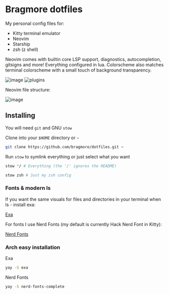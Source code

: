 # Bragmore dotfiles
My personal config files for:

- Kitty terminal emulator
- Neovim
- Starship
- zsh (z shell)

Neovim comes with builtin core LSP support, diagnostics, autocompletion, gitsigns and more! Everything configured in lua. Colorscheme also matches terminal colorscheme with a small touch of background transparency.

![image](https://user-images.githubusercontent.com/17138968/170888308-6ec0e12b-8f5b-4abc-ae8a-48e4fab5ba1c.png)
![plugins](https://user-images.githubusercontent.com/17138968/170885415-835a91c3-de7a-4481-a26f-cb0d944023a9.png)

Neovim file structure:

![image](https://user-images.githubusercontent.com/17138968/170888361-c0f5a2e9-822c-462a-b1de-8917c6e3dda8.png)


## Installing

You will need `git` and GNU `stow`

Clone into your `$HOME` directory or `~`

```bash
git clone https://github.com/bragmore/dotfiles.git ~
```

Run `stow` to symlink everything or just select what you want

```bash
stow */ # Everything (the '/' ignores the README)
```

```bash
stow zsh # Just my zsh config
```

### Fonts & modern ls

If you want the same visuals for files and directories in your terminal when ls - install exa:

[Exa](https://github.com/ogham/exa)

For fonts I use Nerd Fonts (my default is currently Hack Nerd Font in Kitty):

[Nerd Fonts](https://github.com/ryanoasis/nerd-fonts)

### Arch easy installation
Exa
```bash 
yay -S exa
```
Nerd Fonts
```bash
yay -S nerd-fonts-complete
```
